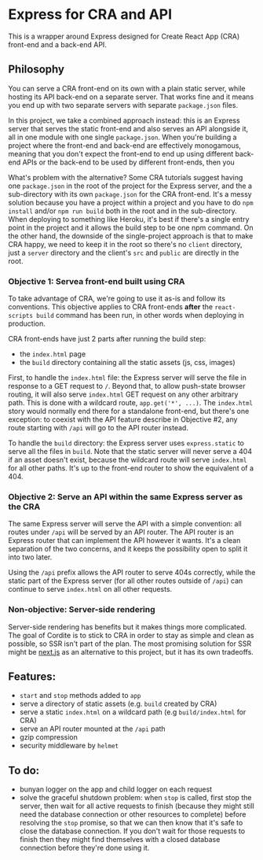 # Express for CRA and API

This is a wrapper around Express designed for Create React App (CRA) front-end and a back-end API.

## Philosophy

You can serve a CRA front-end on its own with a plain static server, while hosting its API back-end on a separate server. That works fine and it means you end up with two separate servers with separate `package.json` files.

In this project, we take a combined approach instead: this is an Express server that serves the static front-end and also serves an API alongside it, all in one module with one single `package.json`. When you're building a project where the front-end and back-end are effectively monogamous, meaning that you don't expect the front-end to end up using different back-end APIs or the back-end to be used by different front-ends, then you

What's problem with the alternative? Some CRA tutorials suggest having one `package.json` in the root of the project for the Express server, and the a sub-directory with its own `package.json` for the CRA front-end. It's a messy solution because you have a project within a project and you have to do `npm install` and/or `npm run build` both in the root and in the sub-directory. When deploying to something like Heroku, it's best if there's a single entry point in the project and it allows the build step to be one npm command. On the other hand, the downside of the single-project approach is that to make CRA happy, we need to keep it in the root so there's no `client` directory, just a `server` directory and the client's `src` and `public` are directly in the root.

### Objective 1: Servea front-end built using CRA

To take advantage of CRA, we're going to use it as-is and follow its conventions. This objective applies to CRA front-ends **after** the `react-scripts build` command has been run, in other words when deploying in production.

CRA front-ends have just 2 parts after running the build step:

- the `index.html` page
- the `build` directory containing all the static assets (js, css, images)

First, to handle the `index.html` file: the Express server will serve the file in response to a GET request to `/`. Beyond that, to allow push-state browser routing, it will also serve `index.html` GET request on any other arbitrary path. This is done with a wildcard route, `app.get('*', ...)`. The `index.html` story would normally end there for a standalone front-end, but there's one exception: to coexist with the API feature describe in Objective #2, any route starting with `/api` will go to the API router instead.

To handle the `build` directory: the Express server uses `express.static` to serve all the files in `build`. Note that the static server will never serve a 404 if an asset doesn't exist, because the wildcard route will serve `index.html` for all other paths. It's up to the front-end router to show the equivalent of a 404.

### Objective 2: Serve an API within the same Express server as the CRA

The same Express server will serve the API with a simple convention: all routes under `/api` will be served by an API router. The API router is an Express router that can implement the API however it wants. It's a clean separation of the two concerns, and it keeps the possibility open to split it into two later.

Using the `/api` prefix allows the API router to serve 404s correctly, while the static part of the Express server (for all other routes outside of `/api`) can continue to serve `index.html` on all other requests.

### Non-objective: Server-side rendering

Server-side rendering has benefits but it makes things more complicated. The goal of Cordite is to stick to CRA in order to stay as simple and clean as possible, so SSR isn't part of the plan. The most promising solution for SSR might be [next.js](https://github.com/zeit/next.js/) as an alternative to this project, but it has its own tradeoffs.

## Features:

- `start` and `stop` methods added to `app`
- serve a directory of static assets (e.g. `build` created by CRA)
- serve a static `index.html` on a wildcard path (e.g `build/index.html` for CRA)
- serve an API router mounted at the `/api` path
- gzip compression
- security middleware by `helmet`

## To do:

- bunyan logger on the app and child logger on each request
- solve the graceful shutdown problem: when `stop` is called, first stop the server, then wait for all active requests to finish (because they might still need the database connection or other resources to complete) before resolving the `stop` promise, so that we can then know that it's safe to close the database connection. If you don't wait for those requests to finish then they might find themselves with a closed database connection before they're done using it.

